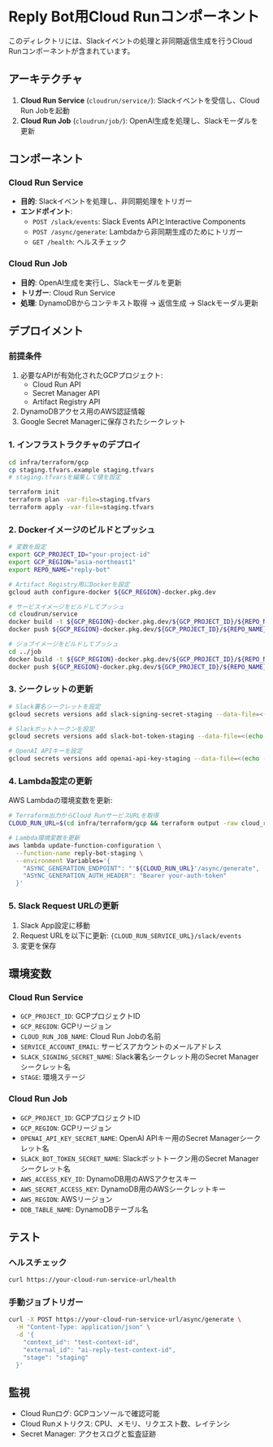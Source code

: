 # Reply Bot用Cloud Runコンポーネント

このディレクトリには、Slackイベントの処理と非同期返信生成を行うCloud Runコンポーネントが含まれています。

## アーキテクチャ

1. **Cloud Run Service** (`cloudrun/service/`): Slackイベントを受信し、Cloud Run Jobを起動
2. **Cloud Run Job** (`cloudrun/job/`): OpenAI生成を処理し、Slackモーダルを更新

## コンポーネント

### Cloud Run Service
- **目的**: Slackイベントを処理し、非同期処理をトリガー
- **エンドポイント**:
  - `POST /slack/events`: Slack Events APIとInteractive Components
  - `POST /async/generate`: Lambdaから非同期生成のためにトリガー
  - `GET /health`: ヘルスチェック

### Cloud Run Job
- **目的**: OpenAI生成を実行し、Slackモーダルを更新
- **トリガー**: Cloud Run Service
- **処理**: DynamoDBからコンテキスト取得 → 返信生成 → Slackモーダル更新

## デプロイメント

### 前提条件
1. 必要なAPIが有効化されたGCPプロジェクト:
   - Cloud Run API
   - Secret Manager API
   - Artifact Registry API
2. DynamoDBアクセス用のAWS認証情報
3. Google Secret Managerに保存されたシークレット

### 1. インフラストラクチャのデプロイ
```bash
cd infra/terraform/gcp
cp staging.tfvars.example staging.tfvars
# staging.tfvarsを編集して値を設定

terraform init
terraform plan -var-file=staging.tfvars
terraform apply -var-file=staging.tfvars
```

### 2. Dockerイメージのビルドとプッシュ
```bash
# 変数を設定
export GCP_PROJECT_ID="your-project-id"
export GCP_REGION="asia-northeast1"
export REPO_NAME="reply-bot"

# Artifact Registry用にDockerを設定
gcloud auth configure-docker ${GCP_REGION}-docker.pkg.dev

# サービスイメージをビルドしてプッシュ
cd cloudrun/service
docker build -t ${GCP_REGION}-docker.pkg.dev/${GCP_PROJECT_ID}/${REPO_NAME}/slack-events:latest .
docker push ${GCP_REGION}-docker.pkg.dev/${GCP_PROJECT_ID}/${REPO_NAME}/slack-events:latest

# ジョブイメージをビルドしてプッシュ
cd ../job
docker build -t ${GCP_REGION}-docker.pkg.dev/${GCP_PROJECT_ID}/${REPO_NAME}/reply-generator:latest .
docker push ${GCP_REGION}-docker.pkg.dev/${GCP_PROJECT_ID}/${REPO_NAME}/reply-generator:latest
```

### 3. シークレットの更新
```bash
# Slack署名シークレットを設定
gcloud secrets versions add slack-signing-secret-staging --data-file=<(echo -n "your-slack-signing-secret")

# Slackボットトークンを設定
gcloud secrets versions add slack-bot-token-staging --data-file=<(echo -n "xoxb-your-bot-token")

# OpenAI APIキーを設定
gcloud secrets versions add openai-api-key-staging --data-file=<(echo -n "sk-your-openai-key")
```

### 4. Lambda設定の更新
AWS Lambdaの環境変数を更新:
```bash
# Terraform出力からCloud RunサービスURLを取得
CLOUD_RUN_URL=$(cd infra/terraform/gcp && terraform output -raw cloud_run_service_url)

# Lambda環境変数を更新
aws lambda update-function-configuration \
  --function-name reply-bot-staging \
  --environment Variables='{
    "ASYNC_GENERATION_ENDPOINT": "'${CLOUD_RUN_URL}'/async/generate",
    "ASYNC_GENERATION_AUTH_HEADER": "Bearer your-auth-token"
  }'
```

### 5. Slack Request URLの更新
1. Slack App設定に移動
2. Request URLを以下に更新: `{CLOUD_RUN_SERVICE_URL}/slack/events`
3. 変更を保存

## 環境変数

### Cloud Run Service
- `GCP_PROJECT_ID`: GCPプロジェクトID
- `GCP_REGION`: GCPリージョン
- `CLOUD_RUN_JOB_NAME`: Cloud Run Jobの名前
- `SERVICE_ACCOUNT_EMAIL`: サービスアカウントのメールアドレス
- `SLACK_SIGNING_SECRET_NAME`: Slack署名シークレット用のSecret Managerシークレット名
- `STAGE`: 環境ステージ

### Cloud Run Job
- `GCP_PROJECT_ID`: GCPプロジェクトID
- `GCP_REGION`: GCPリージョン
- `OPENAI_API_KEY_SECRET_NAME`: OpenAI APIキー用のSecret Managerシークレット名
- `SLACK_BOT_TOKEN_SECRET_NAME`: Slackボットトークン用のSecret Managerシークレット名
- `AWS_ACCESS_KEY_ID`: DynamoDB用のAWSアクセスキー
- `AWS_SECRET_ACCESS_KEY`: DynamoDB用のAWSシークレットキー
- `AWS_REGION`: AWSリージョン
- `DDB_TABLE_NAME`: DynamoDBテーブル名

## テスト

### ヘルスチェック
```bash
curl https://your-cloud-run-service-url/health
```

### 手動ジョブトリガー
```bash
curl -X POST https://your-cloud-run-service-url/async/generate \
  -H "Content-Type: application/json" \
  -d '{
    "context_id": "test-context-id",
    "external_id": "ai-reply-test-context-id",
    "stage": "staging"
  }'
```

## 監視

- Cloud Runログ: GCPコンソールで確認可能
- Cloud Runメトリクス: CPU、メモリ、リクエスト数、レイテンシ
- Secret Manager: アクセスログと監査証跡
